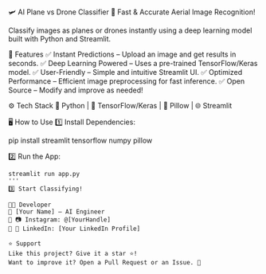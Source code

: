 🛩️ AI Plane vs Drone Classifier
🚀 Fast & Accurate Aerial Image Recognition!

Classify images as planes or drones instantly using a deep learning model built with Python and Streamlit.

🎯 Features
✅ Instant Predictions – Upload an image and get results in seconds.
✅ Deep Learning Powered – Uses a pre-trained TensorFlow/Keras model.
✅ User-Friendly – Simple and intuitive Streamlit UI.
✅ Optimized Performance – Efficient image preprocessing for fast inference.
✅ Open Source – Modify and improve as needed!

⚙ Tech Stack
🐍 Python | 🧠 TensorFlow/Keras | 📸 Pillow | 🌐 Streamlit

🖥 How to Use
1️⃣ Install Dependencies:

pip install streamlit tensorflow numpy pillow

2️⃣ Run the App:

```text
streamlit run app.py
'''
3️⃣ Start Classifying!

👨‍💻 Developer
🔹 [Your Name] – AI Engineer
🔹 📷 Instagram: @[YourHandle]
🔹 🔗 LinkedIn: [Your LinkedIn Profile]

⭐ Support
Like this project? Give it a star ⭐!
Want to improve it? Open a Pull Request or an Issue. 🚀
